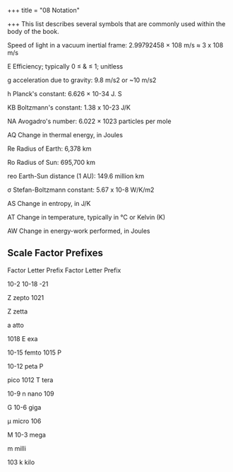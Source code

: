 +++
title = "08 Notation"

+++
This list describes several symbols that are commonly used within the body of the book.

Speed of light in a vacuum inertial frame: 2.99792458 × 108 m/s ≈ 3 x 108 m/s

Ε Efficiency; typically 0 ≤ & ≤ 1; unitless

g acceleration due to gravity: 9.8 m/s2 or ~10 m/s2

h
Planck's constant: 6.626 × 10-34 J. S

KB
Boltzmann's constant: 1.38 x 10-23 J/K

ΝΑ
Avogadro's number: 6.022 × 1023 particles per mole

AQ
Change in thermal energy, in Joules

Re
Radius of Earth: 6,378 km

Ro
Radius of Sun: 695,700 km

reo
Earth-Sun distance (1 AU): 149.6 million km

σ
Stefan-Boltzmann constant: 5.67 x 10-8 W/K/m2

AS
Change in entropy, in J/K

AT
Change in temperature, typically in °C or Kelvin (K)

AW
Change in energy-work performed, in Joules

## Scale Factor Prefixes
Factor Letter Prefix Factor Letter Prefix

10-2 10-18
-21

Z zepto 1021

Z zetta

a
atto

1018
E
exa

10-15
femto
1015
P

10-12
peta
P

pico 1012
T
tera

10-9
n
nano 109

G
10-6
giga

μ
micro 106

M
10-3
mega

m
milli

103
k
kilo
